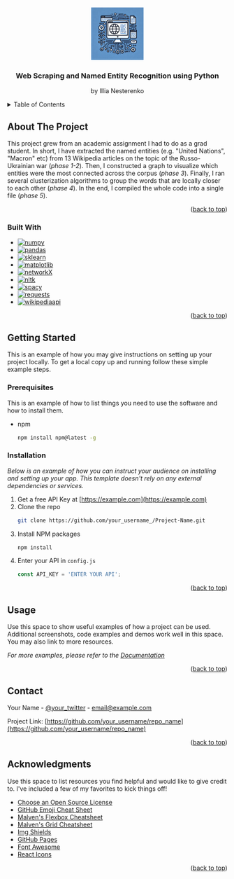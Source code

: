 <a id="readme-top"></a>




<!-- PROJECT LOGO -->
<br />
<div align="center">
  <a href="https://github.com/othneildrew/Best-README-Template">
    <img src="images/logo.webp" alt="Logo" width="120" height="120">
  </a>

  <h3 align="center">Web Scraping and Named Entity Recognition using Python</h3>

  <p align="center">
    by Illia Nesterenko
  </p>
</div>



<!-- TABLE OF CONTENTS -->
<details>
  <summary>Table of Contents</summary>
  <ol>
    <li>
      <a href="#about-the-project">About The Project</a>
      <ul>
        <li><a href="#built-with">Built With</a></li>
      </ul>
    </li>
    <li>
      <a href="#getting-started">Getting Started</a>
      <ul>
        <li><a href="#prerequisites">Prerequisites</a></li>
        <li><a href="#installation">Installation</a></li>
      </ul>
    </li>
    <li><a href="#usage">Usage</a></li>
    <li><a href="#roadmap">Roadmap</a></li>
    <li><a href="#contributing">Contributing</a></li>
    <li><a href="#license">License</a></li>
    <li><a href="#contact">Contact</a></li>
    <li><a href="#acknowledgments">Acknowledgments</a></li>
  </ol>
</details>



<!-- ABOUT THE PROJECT -->
## About The Project

This project grew from an academic assignment I had to do as a grad student. In short, I have extracted the named entities (e.g. "United Nations", "Macron" etc) from 13 Wikipedia articles 
on the topic of the Russo-Ukrainian war (<i>phase 1-2</i>). Then, I constructed a graph to visualize which entities were the most connected across the corpus (<i>phase 3</i>). Finally, I ran several clusterization algorithms to
group the words that are locally closer to each other (<i>phase 4</i>). In the end, I compiled the whole code into a single file (<i>phase 5</i>).

<p align="right">(<a href="#readme-top">back to top</a>)</p>



### Built With
* [![numpy]][numpy-url]
* [![pandas]][pandas-url]
* [![sklearn]][sklearn-url]
* [![matplotlib]][matplotlib-url]
* [![networkX]][networkX-url]
* [![nltk]][nltk-url]
* [![spacy]][spacy-url]
* [![requests]][requests-url]
* [![wikipediaapi]][wikipediaapi-url]


<p align="right">(<a href="#readme-top">back to top</a>)</p>



<!-- GETTING STARTED -->
## Getting Started

This is an example of how you may give instructions on setting up your project locally.
To get a local copy up and running follow these simple example steps.

### Prerequisites

This is an example of how to list things you need to use the software and how to install them.
* npm
  ```sh
  npm install npm@latest -g
  ```

### Installation

_Below is an example of how you can instruct your audience on installing and setting up your app. This template doesn't rely on any external dependencies or services._

1. Get a free API Key at [https://example.com](https://example.com)
2. Clone the repo
   ```sh
   git clone https://github.com/your_username_/Project-Name.git
   ```
3. Install NPM packages
   ```sh
   npm install
   ```
4. Enter your API in `config.js`
   ```js
   const API_KEY = 'ENTER YOUR API';
   ```

<p align="right">(<a href="#readme-top">back to top</a>)</p>



<!-- USAGE EXAMPLES -->
## Usage

Use this space to show useful examples of how a project can be used. Additional screenshots, code examples and demos work well in this space. You may also link to more resources.

_For more examples, please refer to the [Documentation](https://example.com)_

<p align="right">(<a href="#readme-top">back to top</a>)</p>




<!-- CONTACT -->
## Contact

Your Name - [@your_twitter](https://twitter.com/your_username) - email@example.com

Project Link: [https://github.com/your_username/repo_name](https://github.com/your_username/repo_name)

<p align="right">(<a href="#readme-top">back to top</a>)</p>



<!-- ACKNOWLEDGMENTS -->
## Acknowledgments

Use this space to list resources you find helpful and would like to give credit to. I've included a few of my favorites to kick things off!

* [Choose an Open Source License](https://choosealicense.com)
* [GitHub Emoji Cheat Sheet](https://www.webpagefx.com/tools/emoji-cheat-sheet)
* [Malven's Flexbox Cheatsheet](https://flexbox.malven.co/)
* [Malven's Grid Cheatsheet](https://grid.malven.co/)
* [Img Shields](https://shields.io)
* [GitHub Pages](https://pages.github.com)
* [Font Awesome](https://fontawesome.com)
* [React Icons](https://react-icons.github.io/react-icons/search)

<p align="right">(<a href="#readme-top">back to top</a>)</p>



<!-- MARKDOWN LINKS & IMAGES -->

[requests]: https://img.shields.io/badge/requests-gray?style=for-the-badge
[requests-url]: https://requests.readthedocs.io
[wikipediaapi]: https://img.shields.io/badge/wikipedia--api-brown?style=for-the-badge
[wikipediaapi-url]: https://pypi.org/project/Wikipedia-API/
[nltk]: https://img.shields.io/badge/nltk-darkgreen?style=for-the-badge
[nltk-url]: https://nltk.org/
[spacy]: https://img.shields.io/badge/spacy-blue?style=for-the-badge
[spacy-url]: https://spacy.io/
[NetworkX]: https://img.shields.io/badge/networkx-purple?style=for-the-badge
[NetworkX-url]: https://networkx.org/
[numpy]: https://img.shields.io/badge/numpy-%23013343?style=for-the-badge&logo=numpy
[numpy-url]: https://numpy.org/
[pandas]: https://img.shields.io/badge/pandas-%23130654?style=for-the-badge&logo=pandas
[pandas-url]: https://pandas.pydata.org/
[matplotlib]: https://img.shields.io/badge/matplotlib-%230060df?style=for-the-badge&logo=matplotlib
[matplotlib-url]: https://matplotlib.org/
[sklearn]: https://img.shields.io/badge/scikit--learn-%23223228?style=for-the-badge&logo=scikitlearn
[sklearn-url]: https://scikit-learn..org/
